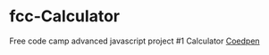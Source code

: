 # fcc-Calculator
Free code camp advanced javascript project #1 Calculator
[Coedpen](https://codepen.io/SunshineAllon/full/KooXME)
